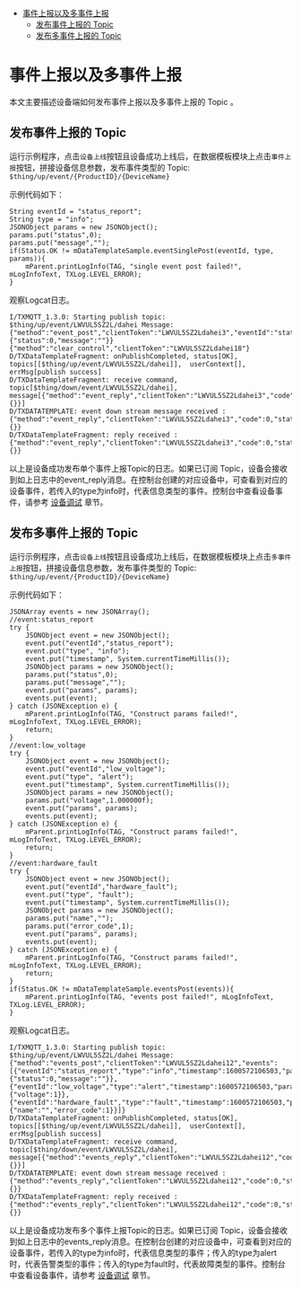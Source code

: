 * [事件上报以及多事件上报](#事件上报以及多事件上报)
  * [发布事件上报的 Topic ](#发布事件上报的-Topic)
  * [发布多事件上报的 Topic ](#发布多事件上报的-Topic)

# 事件上报以及多事件上报

本文主要描述设备端如何发布事件上报以及多事件上报的 Topic 。

## 发布事件上报的 Topic 

运行示例程序，点击`设备上线`按钮且设备成功上线后，在数据模板模块上点击`事件上报`按钮，拼接设备信息参数，发布事件类型的 Topic:
`$thing/up/event/{ProductID}/{DeviceName}`

示例代码如下：
```
String eventId = "status_report";
String type = "info";
JSONObject params = new JSONObject();
params.put("status",0);
params.put("message","");
if(Status.OK != mDataTemplateSample.eventSinglePost(eventId, type, params)){
    mParent.printLogInfo(TAG, "single event post failed!", mLogInfoText, TXLog.LEVEL_ERROR);
}
```

观察Logcat日志。
```
I/TXMQTT_1.3.0: Starting publish topic: $thing/up/event/LWVUL5SZ2L/dahei Message: {"method":"event_post","clientToken":"LWVUL5SZ2Ldahei3","eventId":"status_report","type":"info","timestamp":1600571282475,"params":{"status":0,"message":""}}{"method":"clear_control","clientToken":"LWVUL5SZ2Ldahei18"}
D/TXDataTemplateFragment: onPublishCompleted, status[OK], topics[[$thing/up/event/LWVUL5SZ2L/dahei]],  userContext[], errMsg[publish success]
D/TXDataTemplateFragment: receive command, topic[$thing/down/event/LWVUL5SZ2L/dahei], message[{"method":"event_reply","clientToken":"LWVUL5SZ2Ldahei3","code":0,"status":"","data":{}}]
D/TXDATATEMPLATE: event down stream message received : {"method":"event_reply","clientToken":"LWVUL5SZ2Ldahei3","code":0,"status":"","data":{}}
D/TXDataTemplateFragment: reply received : {"method":"event_reply","clientToken":"LWVUL5SZ2Ldahei3","code":0,"status":"","data":{}}
```
以上是设备成功发布单个事件上报Topic的日志。如果已订阅 Topic，设备会接收到如上日志中的event_reply消息。在控制台创建的对应设备中，可查看到对应的设备事件，若传入的type为info时，代表信息类型的事件。控制台中查看设备事件，请参考 [设备调试](https://cloud.tencent.com/document/product/1081/34741) 章节。

## 发布多事件上报的 Topic 

运行示例程序，点击`设备上线`按钮且设备成功上线后，在数据模板模块上点击`多事件上报`按钮，拼接设备信息参数，发布事件类型的 Topic:
`$thing/up/event/{ProductID}/{DeviceName}`

示例代码如下：
```
JSONArray events = new JSONArray();
//event:status_report
try {
    JSONObject event = new JSONObject();
    event.put("eventId","status_report");
    event.put("type", "info");
    event.put("timestamp", System.currentTimeMillis());
    JSONObject params = new JSONObject();
    params.put("status",0);
    params.put("message","");
    event.put("params", params);
    events.put(event);
} catch (JSONException e) {
    mParent.printLogInfo(TAG, "Construct params failed!", mLogInfoText, TXLog.LEVEL_ERROR);
    return;
}
//event:low_voltage
try {
    JSONObject event = new JSONObject();
    event.put("eventId","low_voltage");
    event.put("type", "alert");
    event.put("timestamp", System.currentTimeMillis());
    JSONObject params = new JSONObject();
    params.put("voltage",1.000000f);
    event.put("params", params);
    events.put(event);
} catch (JSONException e) {
    mParent.printLogInfo(TAG, "Construct params failed!", mLogInfoText, TXLog.LEVEL_ERROR);
    return;
}
//event:hardware_fault
try {
    JSONObject event = new JSONObject();
    event.put("eventId","hardware_fault");
    event.put("type", "fault");
    event.put("timestamp", System.currentTimeMillis());
    JSONObject params = new JSONObject();
    params.put("name","");
    params.put("error_code",1);
    event.put("params", params);
    events.put(event);
} catch (JSONException e) {
    mParent.printLogInfo(TAG, "Construct params failed!", mLogInfoText, TXLog.LEVEL_ERROR);
    return;
}
if(Status.OK != mDataTemplateSample.eventsPost(events)){
    mParent.printLogInfo(TAG, "events post failed!", mLogInfoText, TXLog.LEVEL_ERROR);
}
```

观察Logcat日志。
```
I/TXMQTT_1.3.0: Starting publish topic: $thing/up/event/LWVUL5SZ2L/dahei Message: {"method":"events_post","clientToken":"LWVUL5SZ2Ldahei12","events":[{"eventId":"status_report","type":"info","timestamp":1600572106503,"params":{"status":0,"message":""}},{"eventId":"low_voltage","type":"alert","timestamp":1600572106503,"params":{"voltage":1}},{"eventId":"hardware_fault","type":"fault","timestamp":1600572106503,"params":{"name":"","error_code":1}}]}
D/TXDataTemplateFragment: onPublishCompleted, status[OK], topics[[$thing/up/event/LWVUL5SZ2L/dahei]],  userContext[], errMsg[publish success]
D/TXDataTemplateFragment: receive command, topic[$thing/down/event/LWVUL5SZ2L/dahei], message[{"method":"events_reply","clientToken":"LWVUL5SZ2Ldahei12","code":0,"status":"","data":{}}]
D/TXDATATEMPLATE: event down stream message received : {"method":"events_reply","clientToken":"LWVUL5SZ2Ldahei12","code":0,"status":"","data":{}}
D/TXDataTemplateFragment: reply received : {"method":"events_reply","clientToken":"LWVUL5SZ2Ldahei12","code":0,"status":"","data":{}}
```
以上是设备成功发布多个事件上报Topic的日志。如果已订阅 Topic，设备会接收到如上日志中的events_reply消息。在控制台创建的对应设备中，可查看到对应的设备事件，若传入的type为info时，代表信息类型的事件；传入的type为alert时，代表告警类型的事件；传入的type为fault时，代表故障类型的事件。控制台中查看设备事件，请参考 [设备调试](https://cloud.tencent.com/document/product/1081/34741) 章节。
